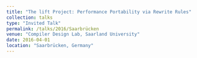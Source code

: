 ```yaml
---
title: "The lift Project: Performance Portability via Rewrite Rules"
collection: talks
type: "Invited Talk"
permalink: /talks/2016/Saarbrücken
venue: "Compiler Design Lab, Saarland University"
date: 2016-04-01
location: "Saarbrücken, Germany"
---
```

 